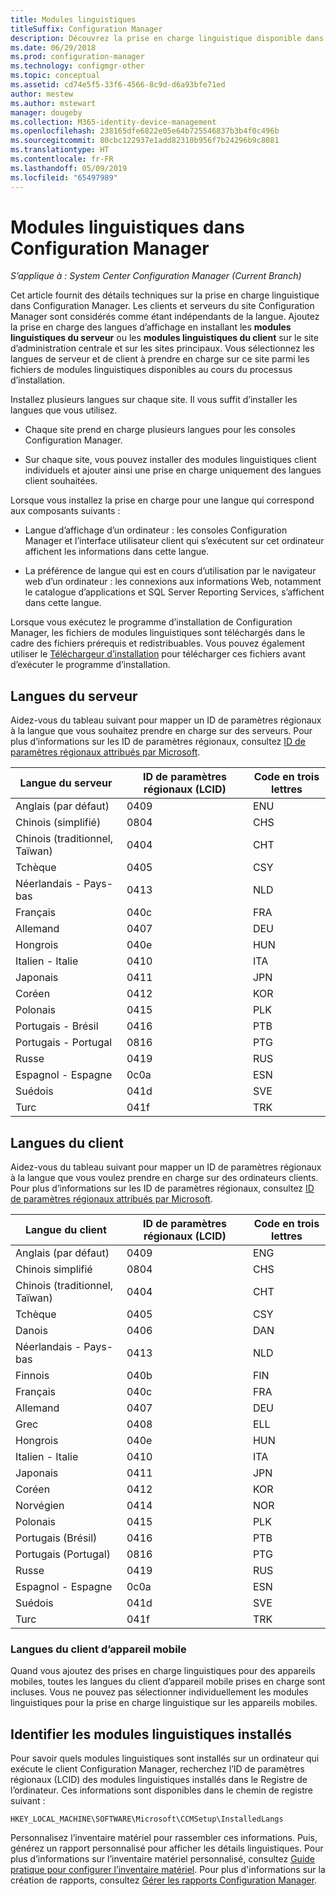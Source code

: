 ```yaml
---
title: Modules linguistiques
titleSuffix: Configuration Manager
description: Découvrez la prise en charge linguistique disponible dans Configuration Manager.
ms.date: 06/29/2018
ms.prod: configuration-manager
ms.technology: configmgr-other
ms.topic: conceptual
ms.assetid: cd74e5f5-33f6-4566-8c9d-d6a93bfe71ed
author: mestew
ms.author: mstewart
manager: dougeby
ms.collection: M365-identity-device-management
ms.openlocfilehash: 238165dfe6822e05e64b725546837b3b4f0c496b
ms.sourcegitcommit: 80cbc122937e1add82310b956f7b24296b9c8081
ms.translationtype: HT
ms.contentlocale: fr-FR
ms.lasthandoff: 05/09/2019
ms.locfileid: "65497989"
---
```

# <a name="language-packs-in-configuration-manager"></a>Modules linguistiques dans Configuration Manager

*S’applique à : System Center Configuration Manager (Current Branch)*

Cet article fournit des détails techniques sur la prise en charge linguistique dans Configuration Manager. Les clients et serveurs du site Configuration Manager sont considérés comme étant indépendants de la langue. Ajoutez la prise en charge des langues d’affichage en installant les **modules linguistiques du serveur** ou les **modules linguistiques du client** sur le site d’administration centrale et sur les sites principaux. Vous sélectionnez les langues de serveur et de client à prendre en charge sur ce site parmi les fichiers de modules linguistiques disponibles au cours du processus d’installation.
 
Installez plusieurs langues sur chaque site. Il vous suffit d’installer les langues que vous utilisez.  

- Chaque site prend en charge plusieurs langues pour les consoles Configuration Manager.  

- Sur chaque site, vous pouvez installer des modules linguistiques client individuels et ajouter ainsi une prise en charge uniquement des langues client souhaitées.  

Lorsque vous installez la prise en charge pour une langue qui correspond aux composants suivants :  

- Langue d’affichage d’un ordinateur : les consoles Configuration Manager et l’interface utilisateur client qui s’exécutent sur cet ordinateur affichent les informations dans cette langue.  

- La préférence de langue qui est en cours d’utilisation par le navigateur web d’un ordinateur : les connexions aux informations Web, notamment le catalogue d’applications et SQL Server Reporting Services, s’affichent dans cette langue.  


Lorsque vous exécutez le programme d’installation de Configuration Manager, les fichiers de modules linguistiques sont téléchargés dans le cadre des fichiers prérequis et redistribuables. Vous pouvez également utiliser le [Téléchargeur d’installation](setup-downloader.md) pour télécharger ces fichiers avant d’exécuter le programme d’installation.   



## <a name="server-languages"></a>Langues du serveur  

Aidez-vous du tableau suivant pour mapper un ID de paramètres régionaux à la langue que vous souhaitez prendre en charge sur des serveurs. Pour plus d’informations sur les ID de paramètres régionaux, consultez [ID de paramètres régionaux attribués par Microsoft](https://go.microsoft.com/fwlink/p/?LinkId=252609).  

|Langue du serveur|ID de paramètres régionaux (LCID)|Code en trois lettres|  
|---------------------|------------------------|-----------------------|  
|Anglais (par défaut)|0409|ENU|  
|Chinois (simplifié)|0804|CHS|  
|Chinois (traditionnel, Taïwan)|0404|CHT|  
|Tchèque|0405|CSY|  
|Néerlandais - Pays-bas|0413|NLD|  
|Français|040c|FRA|  
|Allemand|0407|DEU|  
|Hongrois|040e|HUN|  
|Italien - Italie|0410|ITA|  
|Japonais|0411|JPN|  
|Coréen|0412|KOR|  
|Polonais|0415|PLK|  
|Portugais - Brésil|0416|PTB|  
|Portugais - Portugal|0816|PTG|  
|Russe|0419|RUS|  
|Espagnol - Espagne|0c0a|ESN|  
|Suédois|041d|SVE|  
|Turc|041f|TRK|  



## <a name="client-languages"></a>Langues du client  

Aidez-vous du tableau suivant pour mapper un ID de paramètres régionaux à la langue que vous voulez prendre en charge sur des ordinateurs clients. Pour plus d’informations sur les ID de paramètres régionaux, consultez [ID de paramètres régionaux attribués par Microsoft](https://go.microsoft.com/fwlink/p/?LinkId=252609).  

|Langue du client|ID de paramètres régionaux (LCID)|Code en trois lettres|  
|---------------------|------------------------|-----------------------|  
|Anglais (par défaut)|0409|ENG|  
|Chinois simplifié|0804|CHS|  
|Chinois (traditionnel, Taïwan)|0404|CHT|  
|Tchèque|0405|CSY|  
|Danois|0406|DAN|  
|Néerlandais - Pays-bas|0413|NLD|  
|Finnois|040b|FIN|  
|Français|040c|FRA|  
|Allemand|0407|DEU|  
|Grec|0408|ELL|  
|Hongrois|040e|HUN|  
|Italien - Italie|0410|ITA|  
|Japonais|0411|JPN|  
|Coréen|0412|KOR|  
|Norvégien|0414|NOR|  
|Polonais|0415|PLK|  
|Portugais (Brésil)|0416|PTB|  
|Portugais (Portugal)|0816|PTG|  
|Russe|0419|RUS|  
|Espagnol - Espagne|0c0a|ESN|  
|Suédois|041d|SVE|  
|Turc|041f|TRK|  


### <a name="mobile-device-client-languages"></a>Langues du client d’appareil mobile  
Quand vous ajoutez des prises en charge linguistiques pour des appareils mobiles, toutes les langues du client d’appareil mobile prises en charge sont incluses. Vous ne pouvez pas sélectionner individuellement les modules linguistiques pour la prise en charge linguistique sur les appareils mobiles.  



## <a name="identify-installed-language-packs"></a>Identifier les modules linguistiques installés  
Pour savoir quels modules linguistiques sont installés sur un ordinateur qui exécute le client Configuration Manager, recherchez l’ID de paramètres régionaux (LCID) des modules linguistiques installés dans le Registre de l’ordinateur. Ces informations sont disponibles dans le chemin de registre suivant :  

`HKEY_LOCAL_MACHINE\SOFTWARE\Microsoft\CCMSetup\InstalledLangs`  

Personnalisez l’inventaire matériel pour rassembler ces informations. Puis, générez un rapport personnalisé pour afficher les détails linguistiques. Pour plus d’informations sur l’inventaire matériel personnalisé, consultez [Guide pratique pour configurer l’inventaire matériel](/sccm/core/clients/manage/inventory/configure-hardware-inventory). Pour plus d'informations sur la création de rapports, consultez [Gérer les rapports Configuration Manager](/sccm/core/servers/manage/operations-and-maintenance-for-reporting#BKMK_ManageReports).  
